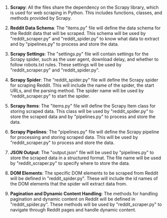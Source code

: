 1. **Scrapy**: All the files share the dependency on the Scrapy library, which is used for web scraping in Python. This includes functions, classes, and methods provided by Scrapy.

2. **Reddit Data Schema**: The "items.py" file will define the data schema for the Reddit data that will be scraped. This schema will be used by "reddit_scraper.py" and "reddit_spider.py" to know what data to extract and by "pipelines.py" to process and store the data.

3. **Scrapy Settings**: The "settings.py" file will contain settings for the Scrapy spider, such as the user agent, download delay, and whether to follow robots.txt rules. These settings will be used by "reddit_scraper.py" and "reddit_spider.py".

4. **Scrapy Spider**: The "reddit_spider.py" file will define the Scrapy spider for scraping Reddit. This will include the name of the spider, the start URLs, and the parsing method. The spider name will be used by "reddit_scraper.py" to start the spider.

5. **Scrapy Items**: The "items.py" file will define the Scrapy Item class for storing scraped data. This class will be used by "reddit_spider.py" to store the scraped data and by "pipelines.py" to process and store the data.

6. **Scrapy Pipelines**: The "pipelines.py" file will define the Scrapy pipeline for processing and storing scraped data. This will be used by "reddit_scraper.py" to process and store the data.

7. **JSON Output**: The "output.json" file will be used by "pipelines.py" to store the scraped data in a structured format. The file name will be used by "reddit_scraper.py" to specify where to store the data.

8. **DOM Elements**: The specific DOM elements to be scraped from Reddit will be defined in "reddit_spider.py". These will include the id names of the DOM elements that the spider will extract data from.

9. **Pagination and Dynamic Content Handling**: The methods for handling pagination and dynamic content on Reddit will be defined in "reddit_spider.py". These methods will be used by "reddit_scraper.py" to navigate through Reddit pages and handle dynamic content.
